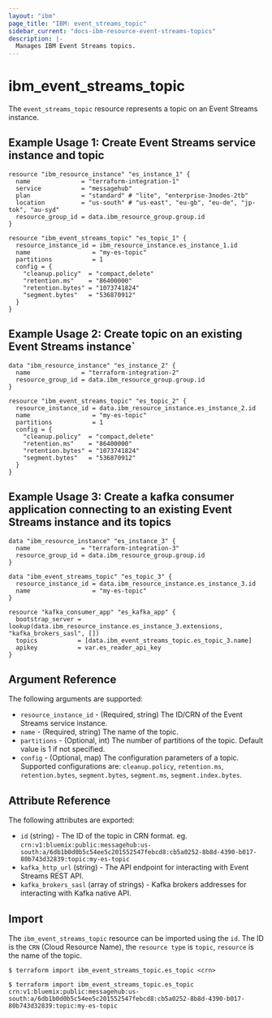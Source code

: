 ```yaml
---
layout: "ibm"
page_title: "IBM: event_streams_topic"
sidebar_current: "docs-ibm-resource-event-streams-topics"
description: |-
  Manages IBM Event Streams topics.
---
```


# ibm_event_streams_topic

The `event_streams_topic` resource represents a topic on an Event Streams instance.

## Example Usage 1: Create Event Streams service instance and topic
```hcl
resource "ibm_resource_instance" "es_instance_1" {
  name              = "terraform-integration-1"
  service           = "messagehub"
  plan              = "standard" # "lite", "enterprise-3nodes-2tb"
  location          = "us-south" # "us-east", "eu-gb", "eu-de", "jp-tok", "au-syd"
  resource_group_id = data.ibm_resource_group.group.id
}

resource "ibm_event_streams_topic" "es_topic_1" {
  resource_instance_id = ibm_resource_instance.es_instance_1.id
  name                 = "my-es-topic"
  partitions           = 1
  config = {
    "cleanup.policy"  = "compact,delete"
    "retention.ms"    = "86400000"
    "retention.bytes" = "1073741824"
    "segment.bytes"   = "536870912"
  }
}
```

## Example Usage 2: Create topic on an existing Event Streams instance`
```hcl
data "ibm_resource_instance" "es_instance_2" {
  name              = "terraform-integration-2"
  resource_group_id = data.ibm_resource_group.group.id
}

resource "ibm_event_streams_topic" "es_topic_2" {
  resource_instance_id = data.ibm_resource_instance.es_instance_2.id
  name                 = "my-es-topic"
  partitions           = 1
  config = {
    "cleanup.policy"  = "compact,delete"
    "retention.ms"    = "86400000"
    "retention.bytes" = "1073741824"
    "segment.bytes"   = "536870912"
  }
}
```

## Example Usage 3: Create a kafka consumer application connecting to an existing Event Streams instance and its topics
```hcl
data "ibm_resource_instance" "es_instance_3" {
  name              = "terraform-integration-3"
  resource_group_id = data.ibm_resource_group.group.id
}

data "ibm_event_streams_topic" "es_topic_3" {
  resource_instance_id = data.ibm_resource_instance.es_instance_3.id
  name                 = "my-es-topic"
}

resource "kafka_consumer_app" "es_kafka_app" {
  bootstrap_server = lookup(data.ibm_resource_instance.es_instance_3.extensions, "kafka_brokers_sasl", [])
  topics           = [data.ibm_event_streams_topic.es_topic_3.name]
  apikey           = var.es_reader_api_key
}
```

## Argument Reference

The following arguments are supported:

- `resource_instance_id` - (Required, string) The ID/CRN of the Event Streams service instance.
- `name` - (Required, string) The name of the topic.
- `partitions` - (Optional, int) The number of partitions of the topic. Default value is 1 if not specified.
- `config` - (Optional, map) The configuration parameters of a topic. Supported configurations are: `cleanup.policy`, `retention.ms`, `retention.bytes`, `segment.bytes`, `segment.ms`, `segment.index.bytes`.

## Attribute Reference

The following attributes are exported:

- `id` (string) - The ID of the topic in CRN format. eg. `crn:v1:bluemix:public:messagehub:us-south:a/6db1b0d0b5c54ee5c201552547febcd8:cb5a0252-8b8d-4390-b017-80b743d32839:topic:my-es-topic`
- `kafka_http_url` (string) - The API endpoint for interacting with Event Streams REST API.
- `kafka_brokers_sasl` (array of strings) - Kafka brokers addresses for interacting with Kafka native API.


## Import

The `ibm_event_streams_topic` resource can be imported using the `id`. The ID is the `CRN` (Cloud Resource Name), the `resource type` is `topic`, `resource` is the name of the topic.

```
$ terraform import ibm_event_streams_topic.es_topic <crn>

$ terraform import ibm_event_streams_topic.es_topic crn:v1:bluemix:public:messagehub:us-south:a/6db1b0d0b5c54ee5c201552547febcd8:cb5a0252-8b8d-4390-b017-80b743d32839:topic:my-es-topic
```
